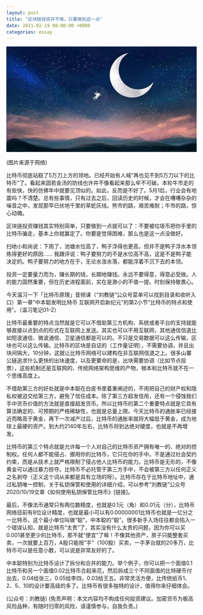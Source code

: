 ```yaml
---
layout: post
title: "区块链投资并不难，只要做到这一点"
date: 2021-02-19 08:00:00 +0800
categories: essay
---
```


![](/images/2021/20210219.jpg)

(图片来源于网络)

比特币彻底站稳了5万刀上方的领地。已经开始有人喊“再也见不到5万刀以下的比特币”了。看起来固若金汤的防线也许并不像看起来那么牢不可破。本轮牛市走的有些快，快的仿佛年中就要见顶似的。如此，反而是不好了。5月1后，行业会有地震吗？不清楚。总有些事情，只有过去之后，回读历史的时候，才会在嘈嘈杂杂的噪音之中，发现那早已伏地千里的草蛇灰线。熊市的路，艰苦难耐；牛市的路，惊心动魄。

区块链投资赚钱其实特别简单，只要做到一点就可以了：不要被垃圾币把你手里的比特币骗走，基本上你就赢定了。你要是觉得困难，那么也是这一点没做好。

扫地小和尚说：下雨了，池塘水位高了，鸭子浮得也更高，但并不是鸭子浮水本领练得更好的原因……
我跟评说：鸭子要努力的不是水位高不高，这是不是鸭子能决定的。鸭子要努力的地方在于，无论水涨水落，都能浮着不沉下去的本领。

投资一定要量力而为，赚长期的钱，长期地赚钱。永远不要得意，得意必受挫。人的能力固然重要，但在历史进程面前，实在是渺小的不值一提。时刻保持敬畏心。

今天温习一下「比特币原理」音频课（“刘教链”公众号菜单可以找到目录和收听入口）第一章“中本聪发明比特币 互联网开启新纪元”的第2小节“比特币的特点和使用”。（温习笔记01-2）

比特币最重要的特点当然就是它可以不借助第三方机构、系统或者平台的支持就能够直接以点到点的形式在互联网上发送。其实也可以不用互联网，其他通信信道比如短波通信、微波通信、卫星通信都是可以的。不只是交易数据可以这么传输，区块也可以这么传输。比特币的区块是自证的（工作量证明），不需要协调，并且出块间隔大，10分钟，这就让比特币网络可以建构在非互联网信道之上。很多山寨公链追求什么更快的出块速度，以及更要命的是，出块需要协调（比如节点投票），这些机制还是互联网的、传统网络架构思维的产物，根本和比特币就不在一个思维高度上。

不借助第三方的好处就是中本聪在白皮书里着重阐述的，不用把自己的财产权和隐私权被迫交给第三方，避免了信任成本。除了第三方超发信用，还有一个侵蚀我们手中货币价值的方法就是直接超发货币。所以比特币的第二个重要特点就是它具有算法确定的、可预期的严格稀缺性，也就是总量上限。今天比特币的通胀率已经接近而略高于黄金，再下一次减产过后，比特币的通胀率就将大幅低于黄金，成为地球上最硬的资产。到大约2140年左右，比特币将到达绝对硬度，也就是不再增发。

比特币的第三个特点就是允许每一个人对自己的比特币资产拥有唯一的、绝对的控制权。任何人都不能侵占、挪用你的比特币，它只在你的手中。不是通过社会契约约束，而是从技术上就严格限制了侵占他人比特币的能力。比特币是无形的，不像黄金可以通过暴力掠夺。比特币不必托管于第三方手中，不会被第三方以任何正义之名剥夺（正义这个词从来都是具有立场的呀）。比特币存在于比特币地址中，通过私钥唯一控制，关于私钥保管和使用的详细介绍，可以参考“刘教链”公众号2020/10/19文章《如何使用私钥保管比特币》[链接]。

最后，不像法币通常只有两位数精度，也就是0.1元（角）和0.01元（分），比特币网络目前有8位设计精度，也就是最小可以有0.00000001比特币也就是一亿分之一比特币，这个最小单位叫做“聪”，中本聪的“聪”。很多新手入场往往都会陷入一个错误认知，就是比特币“太贵”了，其实没有什么太贵的问题，因为你可以买0.001甚至更少的比特币，那不就“便宜”了嘛！不像其他资产，房子只能整套买卖，一次就要上百万，A股只能按“手”（100股）买卖，一手茅台就的20多万，比特币可以是任意小数，可以说是非常友好的了。

中本聪特别为比特币设计了拆分和合并的能力。举个例子，你可以把一个面值0.1比特币和另一个面值0.02比特币合起来花，然后拆成三个不同面值的比特硬币付出去，0.04给张三，0.05给李四，0.03给王五。非常灵活方便，比传统纸币1、2、5、10的设计要高级的多了。比特币有很多独特的设计，值得你来仔细体会。

(公众号：刘教链)
(免责声明：本文内容均不构成任何投资建议。加密货币为极高风险品种，有随时归零的风险，请谨慎参与，自我负责。)

